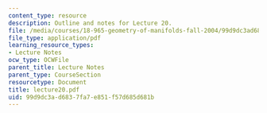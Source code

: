 ```yaml
---
content_type: resource
description: Outline and notes for Lecture 20.
file: /media/courses/18-965-geometry-of-manifolds-fall-2004/99d9dc3ad6837fa7e851f57d685d681b_lecture20.pdf
file_type: application/pdf
learning_resource_types:
- Lecture Notes
ocw_type: OCWFile
parent_title: Lecture Notes
parent_type: CourseSection
resourcetype: Document
title: lecture20.pdf
uid: 99d9dc3a-d683-7fa7-e851-f57d685d681b
---
```

